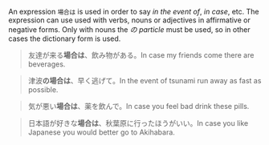 An expression `場合は` is used in order to say *in the event of*, *in case*, etc. The expression can use used with verbs, nouns or adjectives in affirmative or negative forms. Only with nouns the *の particle* must be used, so in other cases the dictionary form is used.
>友達が来る**場合は**、飲み物がある。In case my friends come there are beverages.

>津波**の場合は**、早く逃げて。In the event of tsunami run away as fast as possible.

>気が悪い**場合は**、薬を飲んで。In case you feel bad drink these pills.

>日本語が好きな**場合は**、秋葉原に行ったほうがいい。In case you like Japanese you would better go to Akihabara.